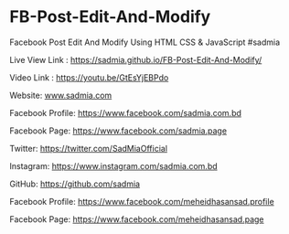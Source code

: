 # FB-Post-Edit-And-Modify
Facebook Post Edit And Modify Using HTML CSS &amp; JavaScript #sadmia

Live View Link : https://sadmia.github.io/FB-Post-Edit-And-Modify/

Video Link : https://youtu.be/GtEsYjEBPdo

Website: www.sadmia.com

Facebook Profile: https://www.facebook.com/sadmia.com.bd

Facebook Page: https://www.facebook.com/sadmia.page

Twitter: https://twitter.com/SadMiaOfficial

Instagram: https://www.instagram.com/sadmia.com.bd

GitHub: https://github.com/sadmia

Facebook Profile: https://www.facebook.com/meheidhasansad.profile

Facebook Page: https://www.facebook.com/meheidhasansad.page

